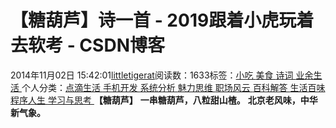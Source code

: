 
# 【糖葫芦】诗一首 - 2019跟着小虎玩着去软考 - CSDN博客

2014年11月02日 15:42:01[littletigerat](https://me.csdn.net/littletigerat)阅读数：1633标签：[小吃																](https://so.csdn.net/so/search/s.do?q=小吃&t=blog)[美食																](https://so.csdn.net/so/search/s.do?q=美食&t=blog)[诗词																](https://so.csdn.net/so/search/s.do?q=诗词&t=blog)[业余生活																](https://so.csdn.net/so/search/s.do?q=业余生活&t=blog)[
							](https://so.csdn.net/so/search/s.do?q=诗词&t=blog)[
																					](https://so.csdn.net/so/search/s.do?q=美食&t=blog)个人分类：[点滴生活																](https://blog.csdn.net/littletigerat/article/category/666611)[手机开发																](https://blog.csdn.net/littletigerat/article/category/649495)[系统分析																](https://blog.csdn.net/littletigerat/article/category/626213)[魅力思维																](https://blog.csdn.net/littletigerat/article/category/710212)[职场风云																](https://blog.csdn.net/littletigerat/article/category/774453)[百科解答																](https://blog.csdn.net/littletigerat/article/category/715330)[生活百味																](https://blog.csdn.net/littletigerat/article/category/647937)[程序人生																](https://blog.csdn.net/littletigerat/article/category/779495)[学习与思考																](https://blog.csdn.net/littletigerat/article/category/646894)[
							](https://blog.csdn.net/littletigerat/article/category/779495)
[
																								](https://blog.csdn.net/littletigerat/article/category/647937)
[
				](https://blog.csdn.net/littletigerat/article/category/715330)
[
			](https://blog.csdn.net/littletigerat/article/category/715330)
[
		](https://blog.csdn.net/littletigerat/article/category/774453)
[
	](https://blog.csdn.net/littletigerat/article/category/710212)
[
	](https://blog.csdn.net/littletigerat/article/category/626213)
**【糖葫芦】**
**一串糖葫芦，八粒甜山楂。**
**北京老风味，中华新气象。**

[
](https://blog.csdn.net/littletigerat/article/category/626213)
[
  ](https://blog.csdn.net/littletigerat/article/category/649495)